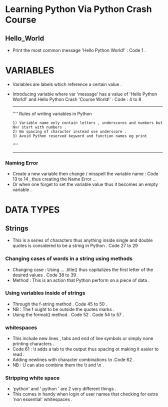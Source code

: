 # Learning Python Via Python Crash Course 

##  Hello_World 
- Print the most common message 'Hello Python World!'  : Code 1 .

# VARIABLES 
- Variables are labels which reference a certain value .
- Introducing variable where var 'message' has a value of 'Hello Python World!' and Hello Python Crash 'Course World!' : Code : 4 to 8

  ___
  ''''
    Rules  of writing variables in Python
      
      1) Variable name only contain letters , underscores and numbers but Nvr start with numbers .
      2) No spacing of character instead use underscore .
      3) Avoid Python reserved keyword and function names eg print 
  
  ''''
  ___

### Naming Error 
- Create a new variable then change / misspell the variable name : Code 13 to 14 , thus creating the Name Error ... 
- Or when one forget to set the variable value thus it becomes an empty variable .

# DATA TYPES 

## Strings 
- This is a series of characters thus anything inside single and double quotes is considered to be a string in Python . Code 27 to 29 

### Changing cases of words in a string using methods 
- Changing case : Using ... .title() thus capitalizes the first letter of the desired values . Code 38 to 39  .
- Method : This is an action that Python perform on a piece of data .

### Using variables inside of strings 
- Through the f-string method . Code 45 to 50 .
- NB : The f ought to be outside the quotes marks .
- Using the format() method . Code 52 . Code 54 to 57 .

### whitespaces 
- This include new lines , tabs and end of line symbols or simply none printing characters .
- Code 61 : \t adds a tab to the output thus spacing ot making it easier to read .
- Adding newlines with character combinations \n .Code 62 .
- NB : U can also combine them the \t and \n .

### Stripping white space 
- 'python' and ' python ' are 2 very different things .
- This comes in handy when login of user names that checking for extra 'non essential' whitespaces .
